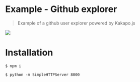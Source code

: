 # Example - Github explorer
> Example of a github user explorer powered by Kakapo.js

![](https://raw.github.com/devlucky/Kakapo.js/master/examples/github-explorer/demo.gif)

# Installation

`$ npm i`

`$ python -m SimpleHTTPServer 8000`